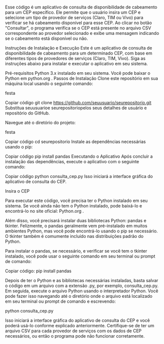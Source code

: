 Esse código é um aplicativo de consulta de disponibilidade de cabeamento para um CEP específico. Ele permite que o usuário insira um CEP e selecione um tipo de provedor de serviços (Claro, TIM ou Vivo) para verificar se há cabeamento disponível para esse CEP. Ao clicar no botão "Consultar", o programa verifica se o CEP está presente no arquivo CSV correspondente ao provedor selecionado e exibe uma mensagem indicando se o cabeamento está disponível ou não.




Instruções de Instalação e Execução
Este é um aplicativo de consulta de disponibilidade de cabeamento para um determinado CEP, com base em diferentes tipos de provedores de serviços (Claro, TIM, Vivo). Siga as instruções abaixo para instalar e executar o aplicativo em seu sistema.

Pré-requisitos
Python 3.x instalado em seu sistema. Você pode baixar o Python em python.org .
Passos de Instalação
Clone este repositório em sua máquina local usando o seguinte comando:

festa

Copiar código
git clone https://github.com/seuusuario/seurepositorio.git
Substitua seuusuarioe seurepositoriopelos seus detalhes de usuário e repositório do GitHub.

Navegue até o diretório do projeto:

festa

Copiar código
cd seurepositorio
Instale as dependências necessárias usando o pip:


Copiar código
pip install pandas
Executando o Aplicativo
Após concluir a instalação das dependências, execute o aplicativo com o seguinte comando:


Copiar código
python consulta_cep.py
Isso iniciará a interface gráfica do aplicativo de consulta do CEP.

Insira o CEP



Para executar este código, você precisa ter o Python instalado em seu sistema. Se você ainda não tem o Python instalado, pode baixá-lo e encontrá-lo no site oficial: Python.org .

Além disso, você precisará instalar duas bibliotecas Python: pandas e tkinter. Felizmente, o pandas geralmente vem pré-instalado em muitos ambientes Python, mas você pode encontrá-lo usando o pip se necessário. O tkinter também é comumente incluído nas distribuições padrão do Python.

Para instalar o pandas, se necessário, e verificar se você tem o tkinter instalado, você pode usar o seguinte comando em seu terminal ou prompt de comando:


Copiar código: pip install pandas

Depois de ter o Python e as bibliotecas necessárias instaladas, basta salvar o código em um arquivo com a extensão .py, por exemplo, consulta_cep.py. Em seguida, execute o arquivo Python usando o interpretador Python. Você pode fazer isso navegando até o diretório onde o arquivo está localizado em seu terminal ou prompt de comando e escrevendo:

python consulta_cep.py

Isso iniciará a interface gráfica do aplicativo de consulta do CEP e você poderá usá-lo conforme explicado anteriormente. Certifique-se de ter um arquivo CSV para cada provedor de serviços com os dados de CEP necessários, ou então o programa pode não funcionar corretamente.


